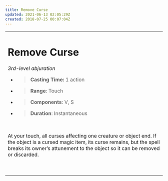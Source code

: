 ```yaml
---
title: Remove Curse
updated: 2021-06-13 02:05:29Z
created: 2018-07-25 00:07:04Z
---
```


<table><tbody><tr class="odd"><td><h1 id="remove-curse"><strong>Remove Curse</strong></h1><p><em>3rd-level abjuration</em></p><ul><li><blockquote><p><strong>Casting Time:</strong> 1 action</p></blockquote></li><li><blockquote><p><strong>Range</strong>: Touch</p></blockquote></li><li><blockquote><p><strong>Components</strong>: V, S</p></blockquote></li><li><blockquote><p><strong>Duration</strong>: Instantaneous</p></blockquote></li></ul><p> </p><p>At your touch, all curses affecting one creature or object end. If the object is a cursed magic item, its curse remains, but the spell breaks its owner’s attunement to the object so it can be removed or discarded.</p><p> </p></td></tr></tbody></table>